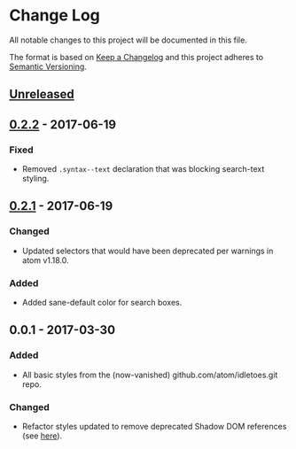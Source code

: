 # Change Log

All notable changes to this project will be documented in this file.

The format is based on [Keep a Changelog](http://keepachangelog.com/)
and this project adheres to [Semantic Versioning](http://semver.org/).

## [Unreleased]

## [0.2.2] - 2017-06-19
### Fixed
- Removed `.syntax--text` declaration that was blocking search-text styling.
## [0.2.1] - 2017-06-19
### Changed
-   Updated selectors that would have been deprecated per warnings in atom v1.18.0.
### Added
-   Added sane-default color for search boxes.
## 0.0.1 - 2017-03-30
### Added
-   All basic styles from the (now-vanished) github.com/atom/idletoes.git repo.
### Changed
-   Refactor styles updated to remove deprecated Shadow DOM references (see [here](http://flight-manual.atom.io/shadow-dom/sections/removing-shadow-dom-styles/)).

[Unreleased]: https://github.com/allanjamesvestal/atom-idleDigits/compare/v0.2.2...HEAD
[0.2.2]: https://github.com/allanjamesvestal/atom-idleDigits/compare/v0.2.1...v0.2.2
[0.2.1]: https://github.com/allanjamesvestal/atom-idleDigits/compare/v0.0.1...v0.2.1
